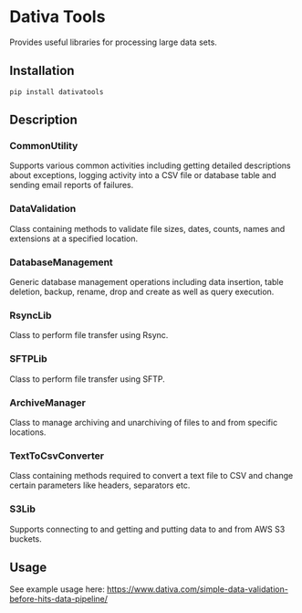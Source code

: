 # Dativa Tools

Provides useful libraries for processing large data sets.

## Installation

```
pip install dativatools
```

## Description

### CommonUtility
Supports various common activities including getting detailed descriptions about exceptions, logging activity into a CSV file or database table
 and sending email reports of failures.

### DataValidation
Class containing methods to validate file sizes, dates, counts, names and extensions at a specified location.

### DatabaseManagement
Generic database management operations including data insertion, table deletion, backup, rename, drop and create as well as query execution.

### RsyncLib
Class to perform file transfer using Rsync.

### SFTPLib
Class to perform file transfer using SFTP.

### ArchiveManager
Class to manage archiving and unarchiving of files to and from specific locations.

### TextToCsvConverter
Class containing methods required to convert a text file to CSV and change certain parameters like headers, separators etc.

### S3Lib
Supports connecting to and getting and putting data to and from AWS S3 buckets.

## Usage

See example usage here: https://www.dativa.com/simple-data-validation-before-hits-data-pipeline/

